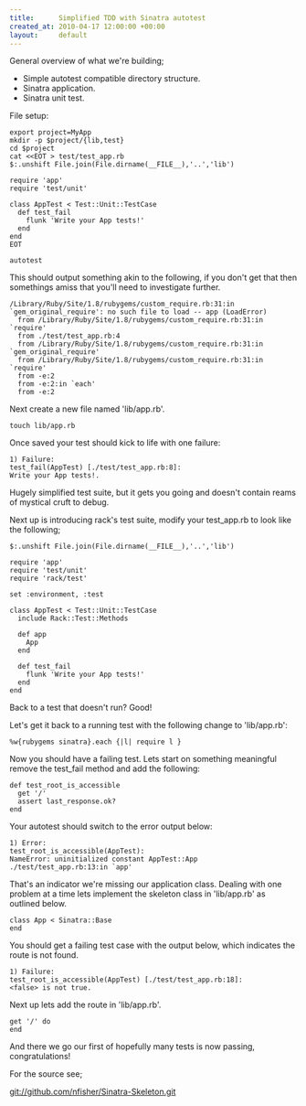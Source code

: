 ```yaml
---
title:      Simplified TDD with Sinatra autotest
created_at: 2010-04-17 12:00:00 +00:00
layout:     default
---
```


General overview of what we're building;

-   Simple autotest compatible directory structure.
-   Sinatra application.
-   Sinatra unit test.

File setup:


    export project=MyApp
    mkdir -p $project/{lib,test}
    cd $project
    cat <<EOT > test/test_app.rb
    $:.unshift File.join(File.dirname(__FILE__),'..','lib')

    require 'app'
    require 'test/unit'

    class AppTest < Test::Unit::TestCase
      def test_fail
        flunk 'Write your App tests!'
      end
    end
    EOT

    autotest

This should output something akin to the following, if you don't get that then somethings amiss that you'll need to investigate further.

    /Library/Ruby/Site/1.8/rubygems/custom_require.rb:31:in `gem_original_require': no such file to load -- app (LoadError)
      from /Library/Ruby/Site/1.8/rubygems/custom_require.rb:31:in `require'
      from ./test/test_app.rb:4
      from /Library/Ruby/Site/1.8/rubygems/custom_require.rb:31:in `gem_original_require'
      from /Library/Ruby/Site/1.8/rubygems/custom_require.rb:31:in `require'
      from -e:2
      from -e:2:in `each'
      from -e:2

Next create a new file named 'lib/app.rb'.

`touch lib/app.rb`

Once saved your test should kick to life with one failure:


    1) Failure:
    test_fail(AppTest) [./test/test_app.rb:8]:
    Write your App tests!.

Hugely simplified test suite, but it gets you going and doesn't contain reams of mystical cruft to debug.

Next up is introducing rack's test suite, modify your test\_app.rb to look like the following;


    $:.unshift File.join(File.dirname(__FILE__),'..','lib')

    require 'app'
    require 'test/unit'
    require 'rack/test'

    set :environment, :test

    class AppTest < Test::Unit::TestCase
      include Rack::Test::Methods

      def app
        App
      end

      def test_fail
        flunk 'Write your App tests!'
      end
    end

Back to a test that doesn't run? Good!

Let's get it back to a running test with the following change to 'lib/app.rb':

    %w{rubygems sinatra}.each {|l| require l }

Now you should have a failing test. Lets start on something meaningful remove the test\_fail method and add the following:


    def test_root_is_accessible
      get '/'
      assert last_response.ok?
    end

Your autotest should switch to the error output below:


    1) Error:
    test_root_is_accessible(AppTest):
    NameError: uninitialized constant AppTest::App
    ./test/test_app.rb:13:in `app'

That's an indicator we're missing our application class. Dealing with one problem at a time lets implement the skeleton class in 'lib/app.rb' as outlined below.

    class App < Sinatra::Base
    end

You should get a failing test case with the output below, which indicates the route is not found.

    1) Failure:
    test_root_is_accessible(AppTest) [./test/test_app.rb:18]:
    <false> is not true.

Next up lets add the route in 'lib/app.rb'.


    get '/' do
    end

And there we go our first of hopefully many tests is now passing, congratulations!

For the source see;

<git://github.com/nfisher/Sinatra-Skeleton.git>

